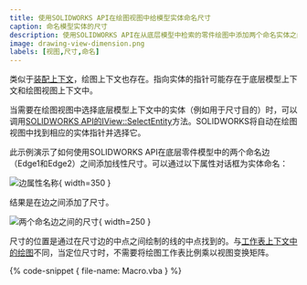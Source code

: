 ```yaml
---
title: 使用SOLIDWORKS API在绘图视图中给模型实体命名尺寸
caption: 命名模型实体的尺寸
description: 使用SOLIDWORKS API在从底层模型中检索的零件绘图中添加两个命名实体之间的尺寸
image: drawing-view-dimension.png
labels: [视图,尺寸,命名]
---
```

类似于[装配上下文](/solidworks-api/document/assembly/context/)，绘图上下文也存在。指向实体的指针可能存在于底层模型上下文和绘图视图上下文中。

当需要在绘图视图中选择底层模型上下文中的实体（例如用于尺寸目的）时，可以调用[SOLIDWORKS API的IView::SelectEntity](https://help.solidworks.com/2018/english/api/sldworksapi/solidworks.interop.sldworks~solidworks.interop.sldworks.iview~selectentity.html)方法。SOLIDWORKS将自动在绘图视图中找到相应的实体指针并选择它。

此示例演示了如何使用SOLIDWORKS API在底层零件模型中的两个命名边（Edge1和Edge2）之间添加线性尺寸。可以通过以下属性对话框为实体命名：

![边属性名称](entity-property-name.png){ width=350 }

结果是在边之间添加了尺寸。

![两个命名边之间的尺寸](drawing-view-dimension.png){ width=250 }

尺寸的位置是通过在尺寸边的中点之间绘制的线的中点找到的。与[工作表上下文中的绘图](/solidworks-api/document/drawing/sheet-context-sketch/)不同，当定位尺寸时，不需要将绘图工作表比例乘以视图变换矩阵。

{% code-snippet { file-name: Macro.vba } %}